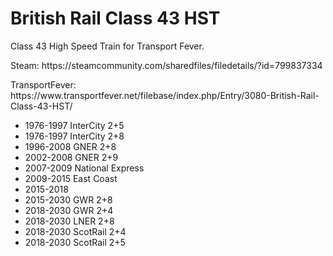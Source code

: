 # British Rail Class 43 HST
<p>Class 43 High Speed Train for Transport Fever.</p>
<p>Steam: https://steamcommunity.com/sharedfiles/filedetails/?id=799837334</p>
<p>TransportFever: https://www.transportfever.net/filebase/index.php/Entry/3080-British-Rail-Class-43-HST/</p>
<p><ul><li>1976-1997 InterCity 2+5</li><li>1976-1997 InterCity 2+8</li><li>1996-2008 GNER 2+8</li><li>2002-2008 GNER 2+9</li><li>2007-2009 National Express</li><li>2009-2015 East Coast</li><li>2015-2018</li><li>2015-2030 GWR 2+8</li><li>2018-2030 GWR 2+4</li><li>2018-2030 LNER 2+8</li><li>2018-2030 ScotRail 2+4</li><li>2018-2030 ScotRail 2+5</li></ul>
